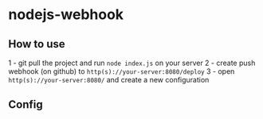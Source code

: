 # nodejs-webhook

## How to use

1 - git pull the project and run `node index.js` on your server
2 - create push webhook (on github) to `http(s)://your-server:8080/deploy`
3 - open `http(s)://your-server:8080/` and create a new configuration

## Config

